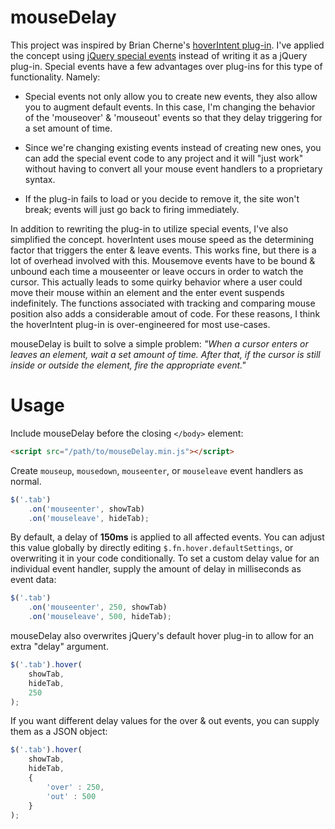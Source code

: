 mouseDelay
================

This project was inspired by Brian Cherne's [hoverIntent plug-in](http://cherne.net/brian/resources/jquery.hoverIntent.html). I've applied the concept using [jQuery special events](http://benalman.com/news/2010/03/jquery-special-events/) instead of writing it as a jQuery plug-in. Special events have a few advantages over plug-ins for this type of functionality. Namely:

* Special events not only allow you to create new events, they also allow you to augment default events. In this case, I'm changing the behavior of the 'mouseover' & 'mouseout' events so that they delay triggering for a set amount of time.

* Since we're changing existing events instead of creating new ones, you can add the special event code to any project and it will "just work" without having to convert all your mouse event handlers to a proprietary syntax.

* If the plug-in fails to load or you decide to remove it, the site won't break; events will just go back to firing immediately.

In addition to rewriting the plug-in to utilize special events, I've also simplified the concept. hoverIntent uses mouse speed as the determining factor that triggers the enter & leave events. This works fine, but there is a lot of overhead involved with this. Mousemove events have to be bound & unbound each time a mouseenter or leave occurs in order to watch the cursor. This actually leads to some quirky behavior where a user could move their mouse within an element and the enter event suspends indefinitely. The functions associated with tracking and comparing mouse position also adds a considerable amout of code. For these reasons, I think the hoverIntent plug-in is over-engineered for most use-cases.

mouseDelay is built to solve a simple problem: *"When a cursor enters or leaves an element, wait a set amount of time. After that, if the cursor is still inside or outside the element, fire the appropriate event."*

Usage
=====

Include mouseDelay before the closing `</body>` element:

```html
<script src="/path/to/mouseDelay.min.js"></script>
```

Create `mouseup`, `mousedown`, `mouseenter`, or `mouseleave` event handlers as normal.

```javascript
$('.tab')
    .on('mouseenter', showTab)
    .on('mouseleave', hideTab);
```

By default, a delay of **150ms** is applied to all affected events. You can adjust this value globally by directly editing `$.fn.hover.defaultSettings`, or overwriting it in your code conditionally. To set a custom delay value for an individual event handler, supply the amount of delay in milliseconds as event data:

```javascript
$('.tab')
    .on('mouseenter', 250, showTab)
    .on('mouseleave', 500, hideTab);
```

mouseDelay also overwrites jQuery's default hover plug-in to allow for an extra "delay" argument.

```javascript
$('.tab').hover(
    showTab,
    hideTab,
    250
);
```

If you want different delay values for the over & out events, you can supply them as a JSON object:

```javascript
$('.tab').hover(
    showTab,
    hideTab,
    {
        'over' : 250,
        'out' : 500
    }
);
```